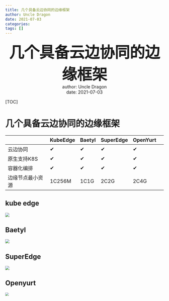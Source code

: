 ```yaml
---
title: 几个具备云边协同的边缘框架
author: Uncle Dragon
date: 2021-07-03
categories: 
tags: []
---
```


<div align='center' ><b><font size='70'> 几个具备云边协同的边缘框架 </font></b></div>























<center> author: Uncle Dragon </center>


<center>   date: 2021-07-03 </center>


<div STYLE="page-break-after: always;"></div>

[TOC]

<div STYLE="page-break-after: always;"></div>


# 几个具备云边协同的边缘框架

|                | KubeEdge | Baetyl | SuperEdge | OpenYurt |     |
| -------------- | -------- | ------ | -------- | --------- | ---- |
| 云边协同 | ✔ | ✔ | ✔ | ✔ |  |
| 原生支持K8S     | ✔        | ✔   | ✔ | ✔ |  |
| 容器化编排      | ✔        |  ✔     | ✔ | ✔ | |
| 边缘节点最小资源 | 1C256M | 1C1G | 2C2G | 2C4G     |     |



## kube edge 

 <img src="http://resources.lingwenlong.com/note-img/20210726144555.png" style="zoom:80%;" />



## Baetyl

 <img src="http://resources.lingwenlong.com/note-img/20210726142908.png" style="zoom:80%;" />



## SuperEdge

 <img src="http://resources.lingwenlong.com/note-img/20210726160731.png" style="zoom:80%;" />



## Openyurt



 <img src="http://resources.lingwenlong.com/note-img/20210726160804.png" style="zoom: 67%;" />
